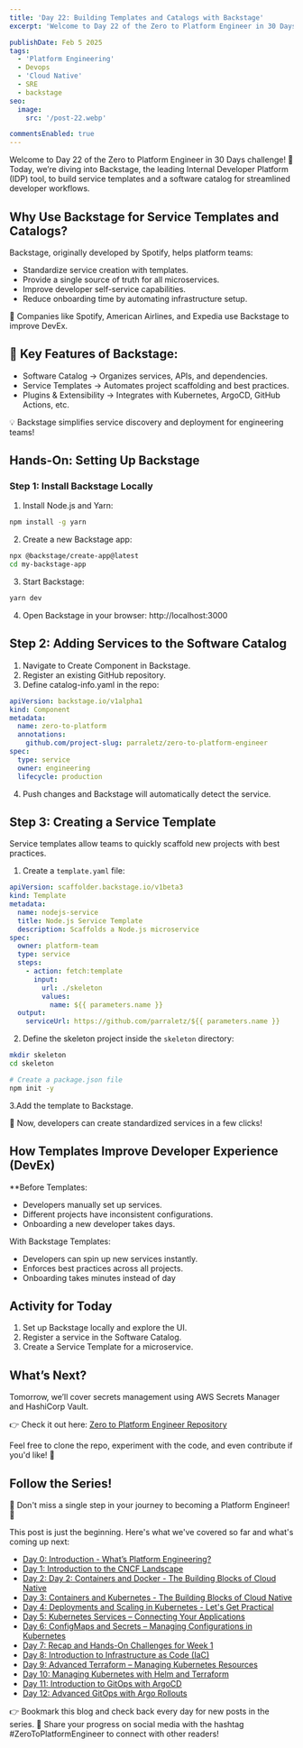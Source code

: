```yaml
---
title: 'Day 22: Building Templates and Catalogs with Backstage'
excerpt: 'Welcome to Day 22 of the Zero to Platform Engineer in 30 Days challenge! 🚀 Today, we’re diving into Backstage, the leading Internal Developer Platform (IDP) tool, to build service templates and a software catalog for streamlined developer workflows.'

publishDate: Feb 5 2025
tags:
  - 'Platform Engineering'
  - Devops
  - 'Cloud Native'
  - SRE
  - backstage
seo:
  image:
    src: '/post-22.webp'

commentsEnabled: true
---
```


Welcome to Day 22 of the Zero to Platform Engineer in 30 Days challenge! 🚀 Today, we’re diving into Backstage, the leading Internal Developer Platform (IDP) tool, to build service templates and a software catalog for streamlined developer workflows.

## Why Use Backstage for Service Templates and Catalogs?

Backstage, originally developed by Spotify, helps platform teams:

- Standardize service creation with templates.
- Provide a single source of truth for all microservices.
- Improve developer self-service capabilities.
- Reduce onboarding time by automating infrastructure setup.

📌 Companies like Spotify, American Airlines, and Expedia use Backstage to improve DevEx.

## 🎯 Key Features of Backstage:

- Software Catalog → Organizes services, APIs, and dependencies.
- Service Templates → Automates project scaffolding and best practices.
- Plugins & Extensibility → Integrates with Kubernetes, ArgoCD, GitHub Actions, etc.

💡 Backstage simplifies service discovery and deployment for engineering teams!

## Hands-On: Setting Up Backstage

### Step 1: Install Backstage Locally

1. Install Node.js and Yarn:

```bash
npm install -g yarn
```

2. Create a new Backstage app:

```bash
npx @backstage/create-app@latest
cd my-backstage-app
```

3. Start Backstage:

```bash
yarn dev
```

4. Open Backstage in your browser: http://localhost:3000

## Step 2: Adding Services to the Software Catalog

1. Navigate to Create Component in Backstage.
2. Register an existing GitHub repository.
3. Define catalog-info.yaml in the repo:

```yaml
apiVersion: backstage.io/v1alpha1
kind: Component
metadata:
  name: zero-to-platform
  annotations:
    github.com/project-slug: parraletz/zero-to-platform-engineer
spec:
  type: service
  owner: engineering
  lifecycle: production
```

4. Push changes and Backstage will automatically detect the service.

## Step 3: Creating a Service Template

Service templates allow teams to quickly scaffold new projects with best practices.

1. Create a `template.yaml` file:

```yaml
apiVersion: scaffolder.backstage.io/v1beta3
kind: Template
metadata:
  name: nodejs-service
  title: Node.js Service Template
  description: Scaffolds a Node.js microservice
spec:
  owner: platform-team
  type: service
  steps:
    - action: fetch:template
      input:
        url: ./skeleton
        values:
          name: ${{ parameters.name }}
  output:
    serviceUrl: https://github.com/parraletz/${{ parameters.name }}
```

2. Define the skeleton project inside the `skeleton` directory:

```bash
mkdir skeleton
cd skeleton

# Create a package.json file
npm init -y
```

3.Add the template to Backstage.

📌 Now, developers can create standardized services in a few clicks!

## How Templates Improve Developer Experience (DevEx)

\*\*Before Templates:

- Developers manually set up services.
- Different projects have inconsistent configurations.
- Onboarding a new developer takes days.

With Backstage Templates:

- Developers can spin up new services instantly.
- Enforces best practices across all projects.
- Onboarding takes minutes instead of day

## Activity for Today

1. Set up Backstage locally and explore the UI.
2. Register a service in the Software Catalog.
3. Create a Service Template for a microservice.

## What’s Next?

Tomorrow, we’ll cover secrets management using AWS Secrets Manager and HashiCorp Vault.

👉 Check it out here: [Zero to Platform Engineer Repository](https://github.com/parraletz/zero-to-platform-engineer)

Feel free to clone the repo, experiment with the code, and even contribute if you'd like! 🚀

## Follow the Series!

🎉 Don't miss a single step in your journey to becoming a Platform Engineer! 🎉

This post is just the beginning. Here's what we've covered so far and what's coming up next:

- [Day 0: Introduction - What’s Platform Engineering?](https://parraletz.space/blog/00-0-to-platform-eng-intro/)
- [Day 1: Introduction to the CNCF Landscape](https://parraletz.space/blog/01-0-to-platform-eng-day1/)
- [Day 2: Day 2: Containers and Docker - The Building Blocks of Cloud Native](https://parraletz.space/blog/02-0-to-platform-eng-day2/)
- [Day 3: Containers and Kubernetes - The Building Blocks of Cloud Native](https://parraletz.space/blog/03-0-to-platform-eng-day3/)
- [Day 4: Deployments and Scaling in Kubernetes - Let's Get Practical](https://parraletz.space/blog/03-0-to-platform-eng-day3/)
- [Day 5: Kubernetes Services – Connecting Your Applications](https://parraletz.space/blog/05-0-to-platform-eng-day5/)
- [Day 6: ConfigMaps and Secrets – Managing Configurations in Kubernetes](https://parraletz.space/blog/06-0-to-platform-eng-day6/)
- [Day 7: Recap and Hands-On Challenges for Week 1](https://parraletz.space/blog/07-0-to-platform-eng-day7/)
- [Day 8: Introduction to Infrastructure as Code (IaC)](https://parraletz.space/blog/08-0-to-platform-eng-day8/)
- [Day 9: Advanced Terraform – Managing Kubernetes Resources](https://parraletz.space/blog/09-0-to-platform-eng-day9/)
- [Day 10: Managing Kubernetes with Helm and Terraform](https://parraletz.space/blog/10-0-to-platform-eng-day10/)
- [Day 11: Introduction to GitOps with ArgoCD](https://parraletz.space/blog/11-0-to-platform-eng-day11/)
- [Day 12: Advanced GitOps with Argo Rollouts](https://parraletz.space/blog/12-0-to-platform-eng-day12/)

👉 Bookmark this blog and check back every day for new posts in the series.
📣 Share your progress on social media with the hashtag #ZeroToPlatformEngineer to connect with other readers!
